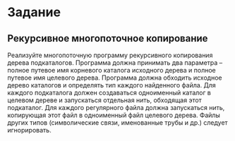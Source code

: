 # Задание

## Рекурсивное многопоточное копирование

Реализуйте многопоточную программу рекурсивного копирования дерева подкаталогов.
Программа должна принимать два параметра – полное путевое имя корневого каталога исходного дерева и полное путевое имя целевого дерева. Программа должна обходить исходное дерево каталогов и определять тип каждого найденного файла.
Для каждого подкаталога должен создаваться одноименный каталог в целевом дереве и запускаться отдельная нить, обходящая этот подкаталог. Для каждого регулярного файла должна запускаться нить, копирующая этот файл в одноименный файл целевого дерева. Файлы других типов (символические связи, именованные трубы и др.) следует игнорировать.